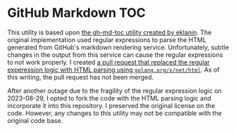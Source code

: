 # GitHub Markdown TOC

This utility is based upon [the gh-md-toc utility created by
eklanin](https://github.com/ekalinin/github-markdown-toc.go). The original implementation used
regular expressions to parse the HTML generated from GitHub's markdown rendering service.
Unfortunately, subtle changes in the output from this service can cause the regular expressions to
not work properly. I created [a pull request that replaced the regular experession logic with HTML
parsing using `golang.org/x/net/html`](https://github.com/ekalinin/github-markdown-toc.go/pull/38).
As of this writing, the pull request has not been merged.

After another outage due to the fragility of the regular expression logic on 2023-08-29, I opted to
fork the code with the HTML parsing logic and incorporate it into this repository. I preserved the
original license on the code. However, any changes to this utility may not be compatible with the
original code base.
